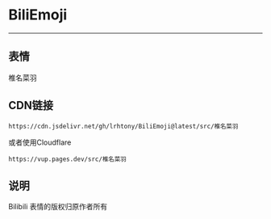 # BiliEmoji
---
## 表情
椎名菜羽
## CDN链接
```
https://cdn.jsdelivr.net/gh/lrhtony/BiliEmoji@latest/src/椎名菜羽
```
或者使用Cloudflare
```
https://vup.pages.dev/src/椎名菜羽
```
## 说明
Bilibili 表情的版权归原作者所有
